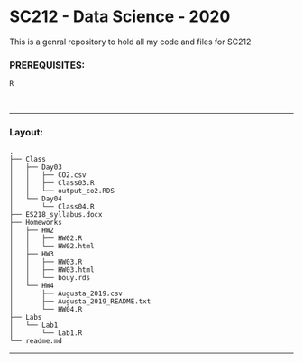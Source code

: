 # SC212 - Data Science - 2020

This is a genral repository to hold all my code and files for SC212

### PREREQUISITES:
    R
<br>

---

### Layout:
	.
	├── Class
	│   ├── Day03
	│   │   ├── CO2.csv
	│   │   ├── Class03.R
	│   │   └── output_co2.RDS
	│   └── Day04
	│       └── Class04.R
	├── ES218_syllabus.docx
	├── Homeworks
	│   ├── HW2
	│   │   ├── HW02.R
	│   │   └── HW02.html
	│   ├── HW3
	│   │   ├── HW03.R
	│   │   ├── HW03.html
	│   │   └── bouy.rds
	│   └── HW4
	│       ├── Augusta_2019.csv
	│       ├── Augusta_2019_README.txt
	│       └── HW04.R
	├── Labs
	│   └── Lab1
	│       └── Lab1.R
	└── readme.md


---

<br>
